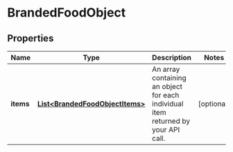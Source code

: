 # BrandedFoodObject

## Properties
Name | Type | Description | Notes
------------ | ------------- | ------------- | -------------
**items** | [**List&lt;BrandedFoodObjectItems&gt;**](BrandedFoodObjectItems.md) | An array containing an object for each individual item returned by your API call. |  [optional]
